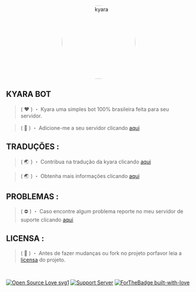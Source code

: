 <div align="center">
<img height="auto" width="200" style="border-radius: 50%" src="https://media.discordapp.net/attachments/954903882838986803/958732359912529971/257476_UvR0MWfl.png" alt="kyara"></img>
</div>

## KYARA BOT

> ( ❤ ) ・ Kyara uma simples bot 100% brasileira feita para seu servidor.</p>

> ( 🔗 ) ・ Adicione-me a seu servidor clicando [aqui](https://discord.com/oauth2/authorize?client_id=957379333742280715&scope=bot+applications.commands&permissions=279106039039)

## TRADUÇÕES :
> ( 🌏 ) ・ Contribua na tradução da kyara clicando [aqui](https://pagas.github.com)

> ( 🌏 ) ・ Obtenha mais informações clicando [aqui](https://github.com)

## PROBLEMAS :
> ( ⛔ ) ・ Caso encontre algum problema reporte no meu servidor de suporte clicando [aqui](https://discord.gg/jTRKBWEtGU)

## LICENSA :
> ( 📖 ) ・ Antes de fazer mudanças ou fork no projeto porfavor leia a [licensa](https://github.com/Nielsk009/Kyara-bot/blob/main/LICENSE) do projeto.

<br>

[![Open Source Love svg1](https://badges.frapsoft.com/os/v1/open-source.svg?v=103)](https://github.com/Nielsk009/Kyara-bot/)
[![Support Server](https://img.shields.io/discord/958753556582776842.svg?color=ca4246&label=café's%20kyara&logo=discord&style=flat-square)](https://discord.gg/jTRKBWEtGU)
[![ForTheBadge built-with-love](http://ForTheBadge.com/images/badges/Built-with-love.svg)](https://GitHub.com/Nielsk/Kyara-bot)
